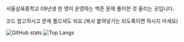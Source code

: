 서울삼육중학교 09년생 한 명이 운영하는 백준 문제 풀이한 것 올리는 곳입니다.

코드 참고하시고 문제 풀으셔도 되요.(복사 붙여넣기는 되도록이면 하시지 마세요)

![GitHub stats](https://github-readme-stats.vercel.app/api?username=cgj0079&show_icons=true&theme=radical)
![Top Langs](https://github-readme-stats.vercel.app/api/top-langs/?username=cgj0079)
